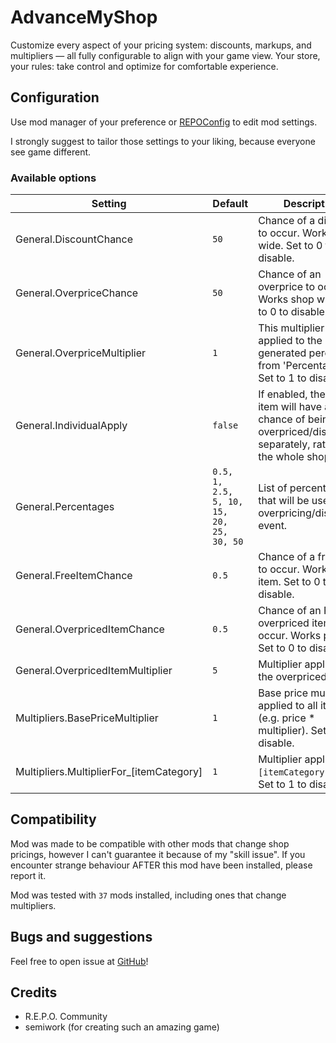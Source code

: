# AdvanceMyShop

Customize every aspect of your pricing system: discounts, markups, and multipliers — all fully configurable to align with your game view. Your store, your rules: take control and optimize for comfortable experience.

## Configuration

Use mod manager of your preference or [REPOConfig](https://thunderstore.io/c/repo/p/nickklmao/REPOConfig/) to edit mod settings.

I strongly suggest to tailor those settings to your liking, because everyone see game different.

### Available options

| Setting                             | Default                                   | Description                                                                                      |
|-------------------------------------|-----------------------------------------|--------------------------------------------------------------------------------------------------|
| General.DiscountChance              | `50`                                      | Chance of a discount to occur. Works shop wide. Set to 0 to disable.                           |
| General.OverpriceChance             | `50`                                      | Chance of an overprice to occur. Works shop wide. Set to 0 to disable.                         |
| General.OverpriceMultiplier         | `1`                                       | This multiplier will be applied to the base generated percentage from 'Percentages'. Set to 1 to disable. |
| General.IndividualApply             | `false`                                   | If enabled, then each item will have a chance of being overpriced/discounted separately, rather than the whole shop. |
| General.Percentages                 | `0.5, 1, 2.5, 5, 10, 15, 20, 25, 30, 50` | List of percentages that will be used in the overpricing/discounts event.                       |
| General.FreeItemChance              | `0.5`                                     | Chance of a free item to occur. Works per item. Set to 0 to disable.                           |
| General.OverpricedItemChance        | `0.5`                                     | Chance of an REALLY overpriced item to occur. Works per item. Set to 0 to disable.             |
| General.OverpricedItemMultiplier     | `5`                                       | Multiplier applied to the overpriced item.                                                      |
| Multipliers.BasePriceMultiplier      | `1`                                       | Base price multiplier applied to all items (e.g. price * multiplier). Set to 1 to disable.    |
| Multipliers.MultiplierFor_[itemCategory] | `1`                                   | Multiplier applied to `[itemCategory]` items. Set to 1 to disable.                             |

## Compatibility

Mod was made to be compatible with other mods that change shop pricings, however I can't guarantee it because of my "skill issue". If you encounter strange behaviour AFTER this mod have been installed, please report it.

Mod was tested with `37` mods installed, including ones that change multipliers.

## Bugs and suggestions

Feel free to open issue at [GitHub](https://github.com/DjHaski/AdvanceMyShop)!

## Credits

- R.E.P.O. Community
- semiwork (for creating such an amazing game)
